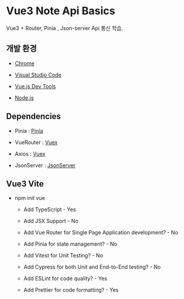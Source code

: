 #  Vue3 Note Api Basics

Vue3 + Router, Pinia , Json-server Api 통신 학습.

##  개발 환경 

- [Chrome](https://www.google.com/intl/ko/chrome/)

- [Visual Studio Code](https://code.visualstudio.com/)

- [Vue.js Dev Tools](https://chrome.google.com/webstore/detail/vuejs-devtools/nhdogjmejiglipccpnnnanhbledajbpd)

- [Node.js](https://nodejs.org/ko/)

##  Dependencies

- Pinia : [Pinia](https://www.npmjs.com/package/pinia)

- VueRouter : [Vuex](https://www.npmjs.com/package/vue-router)

- Axios : [Vuex](https://www.npmjs.com/package/axios)

- JsonServer : [JsonServer](https://www.npmjs.com/package/json-server)

##  Vue3 Vite

  

- npm init vue

	

	- Add TypeScript - Yes

	

	- Add JSX Support - No

	

	- Add Vue Router for Single Page Application development? - No

	

	- Add Pinia for state management? - No

	

	- Add Vitest for Unit Testing? - No

	

	- Add Cypress for both Unit and End-to-End testing? - No

	

	- Add ESLint for code quality? - Yes

	

	- Add Prettier for code formatting? - Yes
